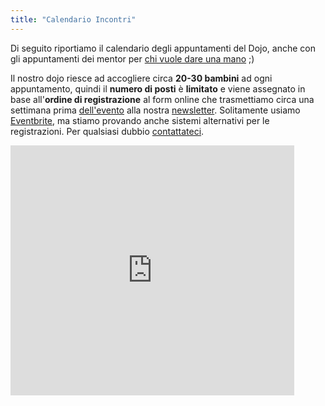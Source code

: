 ```yaml
---
title: "Calendario Incontri"
---
```


Di seguito riportiamo il calendario degli appuntamenti del Dojo, anche con gli appuntamenti dei mentor per <a href="https://www.coderdojopadova.it/diventa-mentor-di-coderdojo-padova/">chi vuole dare una mano</a> ;)

Il nostro dojo riesce ad accogliere circa <strong>20-30 bambini</strong> ad ogni appuntamento, quindi il <strong>numero di posti</strong> è <strong>limitato</strong> e viene assegnato in base all'<strong>ordine di registrazione</strong> al form online che trasmettiamo circa una settimana prima <a href="https://www.coderdojopadova.it/calendario/">dell'evento</a> alla nostra <a href="http://eepurl.com/QaW9P">newsletter</a>. Solitamente usiamo <a href="http://www.eventbrite.it/o/coderdojo-padova-6011192849">Eventbrite</a>, ma stiamo provando anche sistemi alternativi per le registrazioni. Per qualsiasi dubbio <a href="https://www.coderdojopadova.it/contatti/">contattateci</a>.

<iframe src="https://calendar.google.com/calendar/embed?height=400&amp;wkst=2&amp;bgcolor=%2341bac1&amp;ctz=Europe%2FRome&amp;src=cm5oMmMyaWNnaW51bzhlNzdxOTlsYzNodTRAZ3JvdXAuY2FsZW5kYXIuZ29vZ2xlLmNvbQ&amp;color=%235A9A08&amp;showTitle=1&amp;showDate=0&amp;showPrint=0&amp;mode=AGENDA&amp;hl=it&amp;showCalendars=0&amp;showTz=0&amp;showTabs=1" style="border-width:0" width="90%" height="400" frameborder="0" scrolling="no"></iframe>
